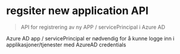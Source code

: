regsiter new application API
=======================================================

> API for registrering av ny APP / servicePrincipal i Azure AD

Azure AD app / servicePrincipal er nødvendig for å kunne logge inn i applikasjoner/tjenester med AzureAD credentials

